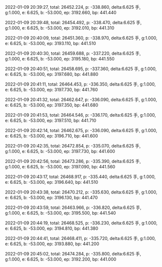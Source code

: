 2022-01-09 20:39:27, total: 26452.224, p: -338.860, delta:6.625 手, g:1.000, e: 6.625, b: -53.000, ep: 3192.660, bp: 441.440

2022-01-09 20:39:48, total: 26454.492, p: -338.470, delta:6.625 手, g:1.000, e: 6.625, b: -53.000, ep: 3192.010, bp: 441.310

2022-01-09 20:40:09, total: 26451.360, p: -338.970, delta:6.625 手, g:1.000, e: 6.625, b: -53.000, ep: 3193.110, bp: 441.510

2022-01-09 20:40:30, total: 26459.688, p: -337.220, delta:6.625 手, g:1.000, e: 6.625, b: -53.000, ep: 3195.180, bp: 441.550

2022-01-09 20:40:51, total: 26458.695, p: -337.360, delta:6.625 手, g:1.000, e: 6.625, b: -53.000, ep: 3197.680, bp: 441.880

2022-01-09 20:41:11, total: 26464.453, p: -336.350, delta:6.625 手, g:1.000, e: 6.625, b: -53.000, ep: 3197.730, bp: 441.760

2022-01-09 20:41:32, total: 26462.647, p: -336.090, delta:6.625 手, g:1.000, e: 6.625, b: -53.000, ep: 3197.350, bp: 441.680

2022-01-09 20:41:53, total: 26464.546, p: -336.170, delta:6.625 手, g:1.000, e: 6.625, b: -53.000, ep: 3197.510, bp: 441.710

2022-01-09 20:42:14, total: 26462.675, p: -336.090, delta:6.625 手, g:1.000, e: 6.625, b: -53.000, ep: 3196.710, bp: 441.600

2022-01-09 20:42:35, total: 26472.854, p: -335.070, delta:6.625 手, g:1.000, e: 6.625, b: -53.000, ep: 3197.730, bp: 441.600

2022-01-09 20:42:56, total: 26473.286, p: -335.390, delta:6.625 手, g:1.000, e: 6.625, b: -53.000, ep: 3197.090, bp: 441.560

2022-01-09 20:43:17, total: 26468.917, p: -335.440, delta:6.625 手, g:1.000, e: 6.625, b: -53.000, ep: 3196.640, bp: 441.510

2022-01-09 20:43:38, total: 26470.212, p: -335.630, delta:6.625 手, g:1.000, e: 6.625, b: -53.000, ep: 3196.130, bp: 441.470

2022-01-09 20:43:59, total: 26463.966, p: -336.820, delta:6.625 手, g:1.000, e: 6.625, b: -53.000, ep: 3195.500, bp: 441.540

2022-01-09 20:44:19, total: 26468.525, p: -336.230, delta:6.625 手, g:1.000, e: 6.625, b: -53.000, ep: 3194.810, bp: 441.380

2022-01-09 20:44:41, total: 26468.411, p: -335.720, delta:6.625 手, g:1.000, e: 6.625, b: -53.000, ep: 3193.880, bp: 441.200

2022-01-09 20:45:02, total: 26474.284, p: -335.800, delta:6.625 手, g:1.000, e: 6.625, b: -53.000, ep: 3192.200, bp: 441.000